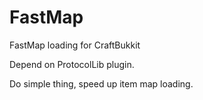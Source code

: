FastMap
=======

FastMap loading for CraftBukkit

Depend on ProtocolLib plugin.

Do simple thing, speed up item map loading. 
